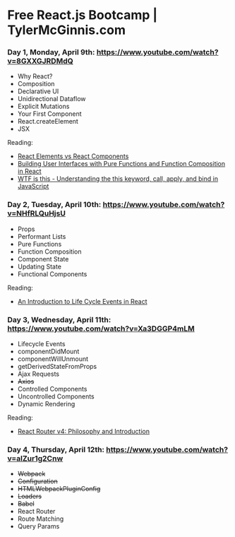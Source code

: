 # Free React.js Bootcamp | TylerMcGinnis.com

### Day 1, Monday, April 9th: https://www.youtube.com/watch?v=8GXXGJRDMdQ

* Why React?
* Composition
* Declarative UI
* Unidirectional Dataflow
* Explicit Mutations
* Your First Component
* React.createElement
* JSX

Reading:
* [React Elements vs React Components](https://tylermcginnis.com/react-elements-vs-react-components/)
* [Building User Interfaces with Pure Functions and Function Composition in React](https://tylermcginnis.com/building-user-interfaces-with-pure-functions-and-function-composition-in-react-js/)
* [WTF is this - Understanding the this keyword, call, apply, and bind in JavaScript](https://tylermcginnis.com/this-keyword-call-apply-bind-javascript/)

### Day 2, Tuesday, April 10th: https://www.youtube.com/watch?v=NHfRLQuHjsU

* Props
* Performant Lists
* Pure Functions
* Function Composition
* Component State
* Updating State
* Functional Components

Reading:
* [An Introduction to Life Cycle Events in React](https://tylermcginnis.com/an-introduction-to-life-cycle-events-in-react-js/)

### Day 3, Wednesday, April 11th: https://www.youtube.com/watch?v=Xa3DGGP4mLM

* Lifecycle Events
* componentDidMount
* componentWillUnmount
* getDerivedStateFromProps
* Ajax Requests
* <strike>Axios</strike>
* Controlled Components
* Uncontrolled Components
* Dynamic Rendering

Reading:
* [React Router v4: Philosophy and Introduction](https://tylermcginnis.com/react-router-philosophy-introduction/)

### Day 4, Thursday, April 12th: https://www.youtube.com/watch?v=alZur1g2Cnw

* <strike>Webpack</strike>
* <strike>Configuration</strike>
* <strike>HTMLWebpackPluginConfig</strike>
* <strike>Loaders</strike>
* <strike>Babel</strike>
* React Router
* Route Matching
* Query Params

